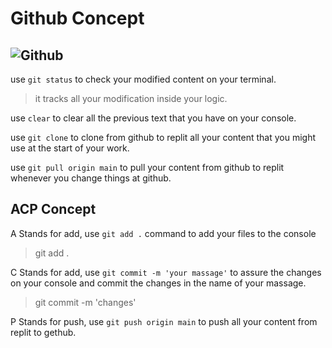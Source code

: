 # Github Concept
![Github](https://github.githubassets.com/images/modules/logos_page/GitHub-Mark.png)
---
use `git status` to check your modified content on your terminal.
> it tracks all your modification inside your logic.

use `clear` to clear all the previous text that you have on your console.

use `git clone` to clone from github to replit all your content that you might use at the start of your work.

use `git pull origin main` to pull your content from github to replit whenever you change things at github.

## ACP Concept 
A Stands for add, use `git add .` command to add your files to the console
> git add .

C Stands for add, use `git commit -m 'your massage'` to assure the changes on your console and commit the changes in the name of your massage. 
> git commit -m 'changes' 

P Stands for push, use `git push origin main` to push all your content from replit to gethub. 